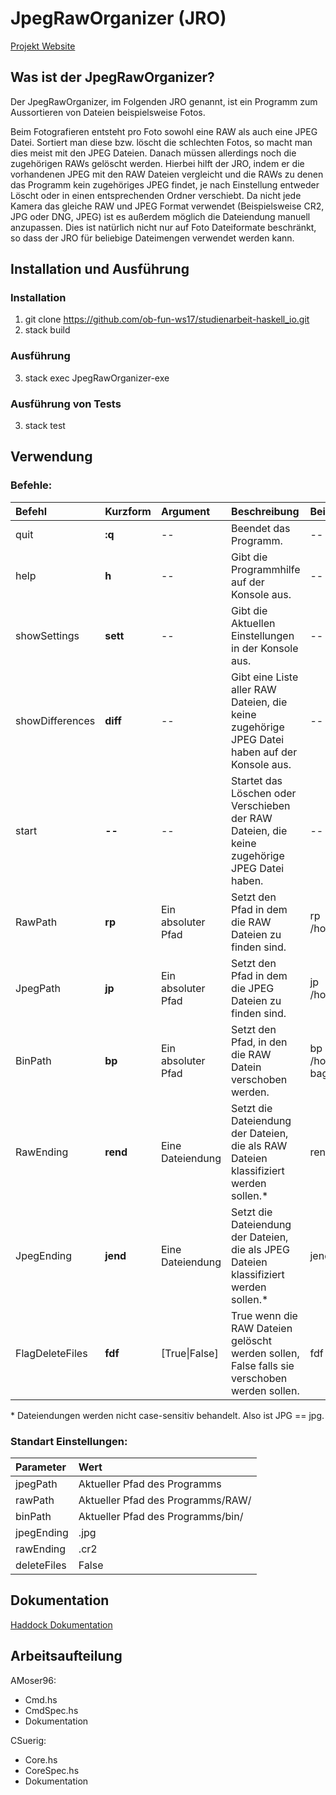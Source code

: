 # JpegRawOrganizer (JRO)
[Projekt Website](https://ob-fun-ws17.github.io/studienarbeit-haskell_io/)

## Was ist der JpegRawOrganizer?
Der JpegRawOrganizer, im Folgenden JRO genannt, ist ein Programm zum Aussortieren von Dateien beispielsweise Fotos. 

Beim Fotografieren entsteht pro Foto sowohl eine RAW als auch eine JPEG Datei. Sortiert man diese bzw. löscht die schlechten Fotos, so macht man dies meist mit den JPEG Dateien. Danach müssen allerdings noch die zugehörigen RAWs gelöscht werden. Hierbei hilft der JRO, indem er die vorhandenen JPEG mit den RAW Dateien vergleicht und die RAWs zu denen das Programm kein zugehöriges JPEG findet, je nach Einstellung entweder Löscht oder in einen entsprechenden Ordner verschiebt. Da nicht jede Kamera das gleiche RAW und JPEG Format verwendet (Beispielsweise CR2, JPG oder DNG, JPEG) ist es außerdem möglich die Dateiendung manuell anzupassen. Dies ist natürlich nicht nur auf Foto Dateiformate beschränkt, so dass der JRO für beliebige Dateimengen verwendet werden kann.

## Installation und Ausführung
### Installation 
 1. git clone https://github.com/ob-fun-ws17/studienarbeit-haskell_io.git
 2. stack build
### Ausführung
 3. stack exec JpegRawOrganizer-exe <br>
### Ausführung von Tests
 3. stack test
 
## Verwendung 
### Befehle:

|Befehl|Kurzform|Argument|Beschreibung|Beispiel|
|:------|:------|:-----------|:-----|:-----|
|quit |**:q**|--|Beendet das Programm.|--|
|help |**h**|--|Gibt die Programmhilfe auf der Konsole aus.|--|
|showSettings |**sett**|--|Gibt die Aktuellen Einstellungen in der Konsole aus.|--|
|showDifferences |**diff**|--|Gibt eine Liste aller RAW Dateien, die keine zugehörige JPEG Datei haben auf der Konsole aus.|--|
|start |**--**|--|Startet das Löschen oder Verschieben der RAW Dateien, die keine zugehörige JPEG Datei haben.|--|
|RawPath |**rp**|Ein absoluter Pfad|Setzt den Pfad in dem die RAW Dateien zu finden sind.|rp /home/img/raws|
|JpegPath |**jp**|Ein absoluter Pfad|Setzt den Pfad in dem die JPEG Dateien zu finden sind.|jp /home/img/jpegs/|
|BinPath |**bp**|Ein absoluter Pfad|Setzt den Pfad, in den die RAW Datein verschoben werden.|bp /home/img/trash bag|
|RawEnding |**rend**|Eine Dateiendung|Setzt die Dateiendung der Dateien, die als RAW Dateien klassifiziert werden sollen.\*|rend .CR2|
|JpegEnding |**jend**|Eine Dateiendung|Setzt die Dateiendung der Dateien, die als JPEG Dateien klassifiziert werden sollen.\*|jend jpg|
|FlagDeleteFiles |**fdf**|[True\|False]|True wenn die RAW Dateien gelöscht werden sollen, False falls sie verschoben werden sollen.|fdf False|

\* Dateiendungen werden nicht case-sensitiv behandelt. Also ist JPG == jpg.

### Standart Einstellungen:
|Parameter|Wert|
|:---|:---|
|jpegPath|Aktueller Pfad des Programms|
|rawPath|Aktueller Pfad des Programms/RAW/|
|binPath|Aktueller Pfad des Programms/bin/|
|jpegEnding|.jpg|
|rawEnding|.cr2|
|deleteFiles|False|

## Dokumentation
[Haddock Dokumentation](https://ob-fun-ws17.github.io/studienarbeit-haskell_io/haddock/index.html)

## Arbeitsaufteilung
 AMoser96:
 - Cmd.hs
 - CmdSpec.hs
 - Dokumentation
 
 CSuerig:
 - Core.hs
 - CoreSpec.hs
 - Dokumentation

